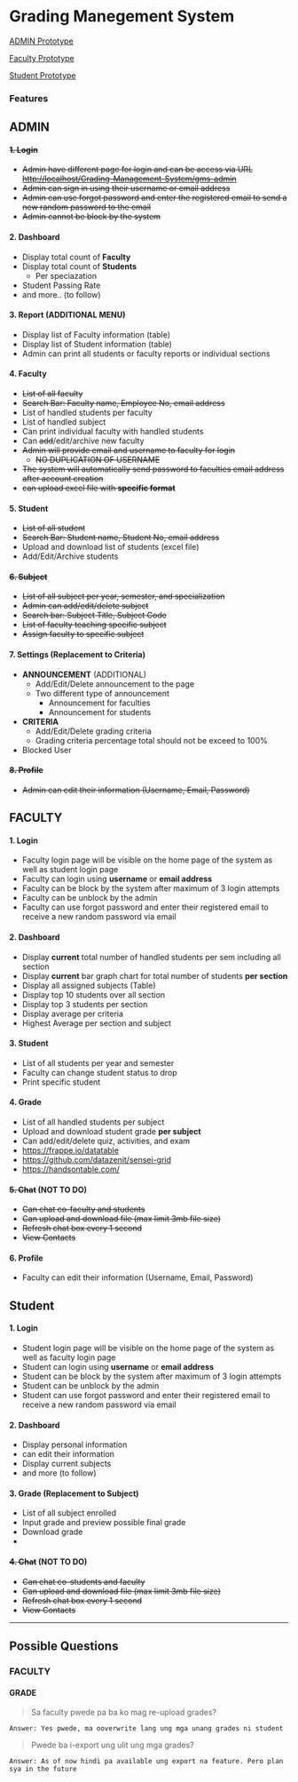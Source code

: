 # Grading Manegement System

[ADMIN Prototype](https://www.canva.com/design/DAFCEEyCcrQ/672SjYj7Klssa7LMEWNzZA/edit#)

[Faculty Prototype](https://www.canva.com/design/DAFB99XhFqo/U8Zw-RffFNYc748Dzy1o8g/edit?utm_content=DAFB99XhFqo&utm_campaign=designshare&utm_medium=link2&utm_source=sharebutton#)

[Student Prototype](https://www.canva.com/design/DAFCDf8idHE/xofDxLTk7EwPfY73NEkBZw/edit?utm_content=DAFCDf8idHE&utm_campaign=designshare&utm_medium=link2&utm_source=sharebutton)

### Features

## ADMIN

#### ~~1. Login~~

- ~~Admin have different page for login and can be access via URL <http://localhost/Grading-Management-System/gms-admin>~~
- ~~Admin can sign in using their username or email address~~
- ~~Admin can use forgot password and enter the registered email to send a new random password to the email~~
- ~~Admin cannot be block by the system~~

#### 2. Dashboard

- Display total count of __Faculty__
- Display total count of __Students__
  - Per speciazation
- Student Passing Rate
- and more.. (to follow)

#### 3. Report (ADDITIONAL MENU)

- Display list of Faculty information (table)
- Display list of Student information (table)
- Admin can print all students or faculty reports or individual sections

#### 4. Faculty

- ~~List of all faculty~~
- ~~Search Bar: Faculty name, Employee No, email address~~
- List of handled students per faculty
- List of handled subject
- Can print individual faculty with handled students
- Can ~~add~~/edit/archive new faculty
- ~~Admin will provide email and username to faculty for login~~
  - ~~NO DUPLICATION OF USERNAME~~
- ~~The system will automatically send password to faculties email address after account creation~~
- ~~can upload excel file with __specific format__~~

#### 5. Student

- ~~List of all student~~
- ~~Search Bar: Student name, Student No, email address~~
- Upload and download list of students (excel file)
- Add/Edit/Archive students

#### ~~6. Subject~~

- ~~List of all subject per year, semester, and specialization~~
- ~~Admin can add/edit/delete subject~~
- ~~Search bar: Subject Title, Subject Code~~
- ~~List of faculty teaching specific subject~~
- ~~Assign faculty to specific subject~~

#### 7. Settings (Replacement to Criteria)

- __ANNOUNCEMENT__ (ADDITIONAL)
  - Add/Edit/Delete announcement to the page
  - Two different type of announcement
    - Announcement for faculties
    - Announcement for students
- __CRITERIA__
  - Add/Edit/Delete grading criteria
  - Grading criteria percentage total should not be exceed to 100%
- Blocked User

#### ~~8. Profile~~

- ~~Admin can edit their information (Username, Email, Password)~~

## FACULTY

#### 1. Login

- Faculty login page will be visible on the home page of the system as well as student login page
- Faculty can login using __username__ or __email address__
- Faculty can be block by the system after maximum of 3 login attempts
- Faculty can be unblock by the admin
- Faculty can use forgot password and enter their registered email to receive a new random password via email

#### 2. Dashboard

- Display __current__ total number of handled students per sem including all section
- Display __current__ bar graph chart for total number of students __per section__
- Display all assigned subjects (Table)
- Display top 10 students over all section
- Display top 3 students per section
- Display average per criteria
- Highest Average per section and subject
    
#### 3. Student

- List of all students per year and semester
- Faculty can change student status to drop
- Print specific student

#### 4. Grade

- List of all handled students per subject
- Upload and download student grade __per subject__
- Can add/edit/delete quiz, activities, and exam
- <https://frappe.io/datatable>
- <https://github.com/datazenit/sensei-grid>
- <https://handsontable.com/>

#### ~~5. Chat~~ (NOT TO DO)

- ~~Can chat co-faculty and students~~
- ~~Can upload and download file (max limit 3mb file size)~~
- ~~Refresh chat box every 1 second~~
- ~~View Contacts~~

#### 6. Profile

- Faculty can edit their information (Username, Email, Password)

## Student

#### 1. Login

- Student login page will be visible on the home page of the system as well as faculty login page
- Student can login using __username__ or __email address__
- Student can be block by the system after maximum of 3 login attempts
- Student can be unblock by the admin
- Student can use forgot password and enter their registered email to receive a new random password via email

#### 2. Dashboard

- Display personal information
- can edit their information
- Display current subjects
- and more (to follow)

#### 3. Grade (Replacement to Subject)

- List of all subject enrolled
- Input grade and preview possible final grade
- Download grade
-

#### ~~4. Chat~~ (NOT TO DO)

- ~~Can chat co-students and faculty~~
- ~~Can upload and download file (max limit 3mb file size)~~
- ~~Refresh chat box every 1 second~~
- ~~View Contacts~~

---

## Possible Questions

### FACULTY

#### GRADE

> Sa faculty pwede pa ba ko mag re-upload grades?

    Answer: Yes pwede, ma ooverwrite lang ung mga unang grades ni student

> Pwede ba i-export ung ulit ung mga grades?

    Answer: As of now hindi pa available ung export na feature. Pero plan sya in the future
